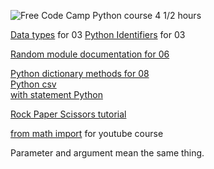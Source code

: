 ![Free Code Camp Python course 4 1/2 hours](https://www.youtube.com/watch?v=rfscVS0vtbw)

[Data types](https://www.w3schools.com/python/python_datatypes.asp) for 03
[Python Identifiers](https://www.tutorialspoint.com/what-are-python-identifiers) for 03

[Random module documentation for 06](https://docs.python.org/3/library/random.html)

[Python dictionary methods for 08](https://realpython.com/python-dicts/#built-in-dictionary-methods)  
[Python csv](https://docs.python.org/3/library/csv.html)  
[with statement Python](https://www.geeksforgeeks.org/with-statement-in-python/)

[Rock Paper Scissors tutorial](https://realpython.com/python-rock-paper-scissors/)


[from math import](https://www.sololearn.com/Discuss/2358210/is-there-any-difference-between-import-math-and-from-math-import) for youtube course

Parameter and argument mean the same thing.